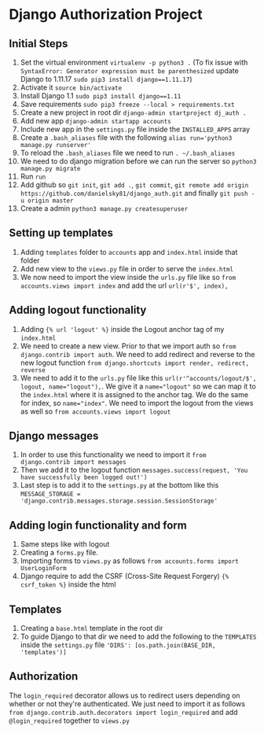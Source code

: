 # Django Authorization Project

## Initial Steps

1. Set the virtual environment `virtualenv -p python3 .` (To fix issue with `SyntaxError: Generator expression must be parenthesized` update Django to 1.11.17 `sudo pip3 install django==1.11.17`)
1. Activate it `source bin/activate`
1. Install Django 1.1 `sudo pip3 install django==1.11`
1. Save requirements `sudo pip3 freeze --local > requirements.txt`
1. Create a new project in root dir `django-admin startproject dj_auth .`
1. Add new app `django-admin startapp accounts`
1. Include new app in the `settings.py` file inside the `INSTALLED_APPS` array
1. Create a `.bash_aliases` file with the following `alias run='python3 manage.py runserver'`
1. To reload the `.bash_aliases` file we need to run `. ~/.bash_aliases`
1. We need to do django migration before we can run the server so `python3 manage.py migrate`
1. Run `run`
1. Add github so `git init`, `git add .`, `git commit`, `git remote add origin https://github.com/danielsky81/django_auth.git` and finally `git push -u origin master`
1. Create a admin `python3 manage.py createsuperuser`

## Setting up templates

1. Adding `templates` folder to `accounts` app and `index.html` inside that folder
1. Add new view to the `views.py` file in order to serve the `index.html`
1. We now need to import the view inside the `urls.py` file like so `from accounts.views import index` and add the url `url(r'$', index),`

## Adding logout functionality

1. Adding `{% url 'logout' %}` inside the Logout anchor tag of my `index.html`
1. We need to create a new view. Prior to that we import auth so `from django.contrib import auth`. We need to add redirect and reverse to the new logout function `from django.shortcuts import render, redirect, reverse`
1. We need to add it to the `urls.py` file like this `url(r'^accounts/logout/$', logout, name="logout"),`. We give it a `name="logout"` so we can map it to the `index.html` where it is assigned to the anchor tag. We do the same for index, so `name="index"`. We need to import the logout from the views as well so `from accounts.views import logout`

## Django messages

1. In order to use this functionality we need to import it `from django.contrib import messages`
1. Then we add it to the logout function `messages.success(request, 'You have successfully been logged out!')`
1. Last step is to add it to the `settings.py` at the bottom like this `MESSAGE_STORAGE = 'django.contrib.messages.storage.session.SessionStorage'`

## Adding login functionality and form

1. Same steps like with logout
1. Creating a `forms.py` file.
1. Importing forms to `views.py` as follows `from accounts.forms import UserLoginForm`
1. Django require to add the CSRF (Cross-Site Request Forgery) `{% csrf_token %}` inside the html

## Templates

1. Creating a `base.html` template in the root dir
1. To guide Django to that dir we need to add the following to the `TEMPLATES` inside the `settings.py` file `'DIRS': [os.path.join(BASE_DIR, 'templates')]`

## Authorization

The `login_required` decorator allows us to redirect users depending on whether or not they're authenticated. We just need to import it as follows `from django.contrib.auth.decorators import login_required` and add `@login_required` together to `views.py`